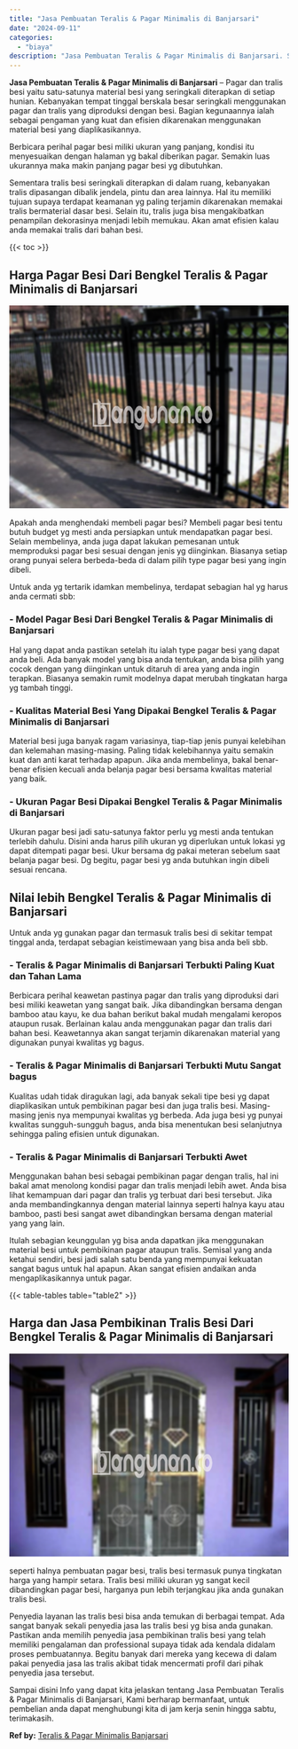 ```yaml
---
title: "Jasa Pembuatan Teralis & Pagar Minimalis di Banjarsari"
date: "2024-09-11"
categories: 
  - "biaya"
description: "Jasa Pembuatan Teralis & Pagar Minimalis di Banjarsari. Sampai disini Info yang dapat kita jelaskan tentang Jasa Pembuatan Teralis & Pagar Minimalis di Banja..."
---
```


**Jasa Pembuatan Teralis & Pagar Minimalis di Banjarsari** – Pagar dan tralis besi yaitu satu-satunya material besi yang seringkali diterapkan di setiap hunian. Kebanyakan tempat tinggal berskala besar seringkali menggunakan pagar dan tralis yang diproduksi dengan besi. Bagian kegunaannya ialah sebagai pengaman yang kuat dan efisien dikarenakan menggunakan material besi yang diaplikasikannya.

Berbicara perihal pagar besi miliki ukuran yang panjang, kondisi itu menyesuaikan dengan halaman yg bakal diberikan pagar. Semakin luas ukurannya maka makin panjang pagar besi yg dibutuhkan.

Sementara tralis besi seringkali diterapkan di dalam ruang, kebanyakan tralis dipasangan dibalik jendela, pintu dan area lainnya. Hal itu memiliki tujuan supaya terdapat keamanan yg paling terjamin dikarenakan memakai tralis bermaterial dasar besi. Selain itu, tralis juga bisa mengakibatkan penampilan dekorasinya menjadi lebih memukau. Akan amat efisien kalau anda memakai tralis dari bahan besi.

{{< toc >}}

## Harga Pagar Besi Dari Bengkel Teralis & Pagar Minimalis di Banjarsari

![Jasa Pembuatan Teralis & Pagar Minimalis di Banjarsari](/images/pagar-minimalis-murah-53.png)

Apakah anda menghendaki membeli pagar besi? Membeli pagar besi tentu butuh budget yg mesti anda persiapkan untuk mendapatkan pagar besi. Selain membelinya, anda juga dapat lakukan pemesanan untuk memproduksi pagar besi sesuai dengan jenis yg diinginkan. Biasanya setiap orang punyai selera berbeda-beda di dalam pilih type pagar besi yang ingin dibeli.

Untuk anda yg tertarik idamkan membelinya, terdapat sebagian hal yg harus anda cermati sbb:
### \- Model Pagar Besi Dari Bengkel Teralis & Pagar Minimalis di Banjarsari

Hal yang dapat anda pastikan setelah itu ialah type pagar besi yang dapat anda beli. Ada banyak model yang bisa anda tentukan, anda bisa pilih yang cocok dengan yang diinginkan untuk ditaruh di area yang anda ingin terapkan. Biasanya semakin rumit modelnya dapat merubah tingkatan harga yg tambah tinggi.

### \- Kualitas Material Besi Yang Dipakai Bengkel Teralis & Pagar Minimalis di Banjarsari

Material besi juga banyak ragam variasinya, tiap-tiap jenis punyai kelebihan dan kelemahan masing-masing. Paling tidak kelebihannya yaitu semakin kuat dan anti karat terhadap apapun. Jika anda membelinya, bakal benar-benar efisien kecuali anda belanja pagar besi bersama kwalitas material yang baik.

### \- Ukuran Pagar Besi Dipakai Bengkel Teralis & Pagar Minimalis di Banjarsari

Ukuran pagar besi jadi satu-satunya faktor perlu yg mesti anda tentukan terlebih dahulu. Disini anda harus pilih ukuran yg diperlukan untuk lokasi yg dapat ditempati pagar besi. Ukur bersama dg pakai meteran sebelum saat belanja pagar besi. Dg begitu, pagar besi yg anda butuhkan ingin dibeli sesuai rencana.

## Nilai lebih Bengkel Teralis & Pagar Minimalis di Banjarsari

Untuk anda yg gunakan pagar dan termasuk tralis besi di sekitar tempat tinggal anda, terdapat sebagian keistimewaan yang bisa anda beli sbb.

### \- Teralis & Pagar Minimalis di Banjarsari Terbukti Paling Kuat dan Tahan Lama

Berbicara perihal keawetan pastinya pagar dan tralis yang diproduksi dari besi miliki keawetan yang sangat baik. Jika dibandingkan bersama dengan bamboo atau kayu, ke dua bahan berikut bakal mudah mengalami keropos ataupun rusak. Berlainan kalau anda menggunakan pagar dan tralis dari bahan besi. Keawetannya akan sangat terjamin dikarenakan material yang digunakan punyai kwalitas yg bagus.

### \- Teralis & Pagar Minimalis di Banjarsari Terbukti Mutu Sangat bagus

Kualitas udah tidak diragukan lagi, ada banyak sekali tipe besi yg dapat diaplikasikan untuk pembikinan pagar besi dan juga tralis besi. Masing-masing jenis nya mempunyai kwalitas yg berbeda. Ada juga besi yg punyai kwalitas sungguh-sungguh bagus, anda bisa menentukan besi selanjutnya sehingga paling efisien untuk digunakan.

### \- Teralis & Pagar Minimalis di Banjarsari Terbukti Awet

Menggunakan bahan besi sebagai pembikinan pagar dengan tralis, hal ini bakal amat menolong kondisi pagar dan tralis menjadi lebih awet. Anda bisa lihat kemampuan dari pagar dan tralis yg terbuat dari besi tersebut. Jika anda membandingkannya dengan material lainnya seperti halnya kayu atau bamboo, pasti besi sangat awet dibandingkan bersama dengan material yang yang lain.

Itulah sebagian keunggulan yg bisa anda dapatkan jika menggunakan material besi untuk pembikinan pagar ataupun tralis. Semisal yang anda ketahui sendiri, besi jadi salah satu benda yang mempunyai kekuatan sangat bagus untuk hal apapun. Akan sangat efisien andaikan anda mengaplikasikannya untuk pagar.

{{< table-tables table="table2" >}}

## Harga dan Jasa Pembikinan Tralis Besi Dari Bengkel Teralis & Pagar Minimalis di Banjarsari

![Jasa Pembuatan Teralis & Pagar Minimalis di Banjarsari](/images/teralis-minimalis-murah-18.png)

seperti halnya pembuatan pagar besi, tralis besi termasuk punya tingkatan harga yang hampir setara. Tralis besi miliki ukuran yg sangat kecil dibandingkan pagar besi, harganya pun lebih terjangkau jika anda gunakan tralis besi.

Penyedia layanan las tralis besi bisa anda temukan di berbagai tempat. Ada sangat banyak sekali penyedia jasa las tralis besi yg bisa anda gunakan. Pastikan anda memilih penyedia jasa pembikinan tralis besi yang telah memiliki pengalaman dan professional supaya tidak ada kendala didalam proses pembuatannya. Begitu banyak dari mereka yang kecewa di dalam pakai penyedia jasa las tralis akibat tidak mencermati profil dari pihak penyedia jasa tersebut.

Sampai disini Info yang dapat kita jelaskan tentang Jasa Pembuatan Teralis & Pagar Minimalis di Banjarsari, Kami berharap bermanfaat, untuk pembelian anda dapat menghubungi kita di jam kerja senin hingga sabtu, terimakasih.

**Ref by:** [Teralis & Pagar Minimalis Banjarsari](https://id.wikipedia.org/wiki/Teralis)

